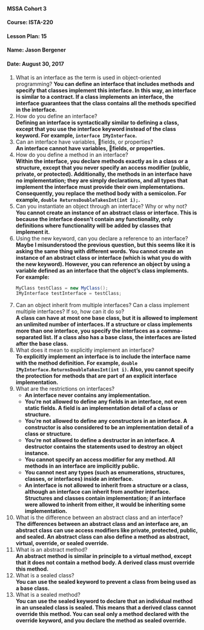 #### MSSA Cohort 3
#### Course: ISTA-220
#### Lesson Plan: 15
#### Name: Jason Bergener
#### Date: August 30, 2017

1. What is an interface as the term is used in object-oriented programming? 
**You can define an interface that includes methods and specify that  classes implement this interface. In this way, an interface is similar to a contract. If a class implements an interface, the interface guarantees that the class contains all the methods specified in the interface.**
1. How do you define an interface?  
**Defining an interface is syntactically similar to defining a class, except that you use the interface keyword instead of the class keyword. For example, `interface IMyInterface`.**
1. Can an interface have variables, fields, or properties?  
**An interface cannot have variables, fields, or properties.**
1. How do you define a method in an interface?  
**Within the interface, you declare methods exactly as in a class or a structure, except that you never specify an access modifier (public, private, or protected). Additionally, the methods in an interface have no implementation; they are simply declarations, and all types that implement the interface must provide their own implementations. Consequently, you replace the method body with a semicolon. For example, `double ReturnsDoubleTakesInt(int i);`.**
1. Can you instantiate an object through an interface? Why or why not?  
**You cannot create an instance of an abstract class or interface. This is because the interface doesn't contain any functionality, only definitions where functionality will be added by classes that implement it.**
1. Using the new keyword, can you declare a reference to an interface?  
**Maybe I misunderstood the previous question, but this seems like it is asking the same thing with different words. You cannot create an instance of an abstract class or interface (which is what you do with the new keyword). However, you can reference an object by using a variable defined as an interface that the object’s class implements. For example:**  
    ```csharp
    MyClass testClass = new MyClass();
    IMyInterface testInterface = testClass;
    ```
1. Can an object inherit from multiple interfaces? Can a class implement multiple interfaces? If so, how can it do so?  
**A class can have at most one base class, but it is allowed to implement an unlimited number of interfaces. If a structure or class implements more than one interface, you specify the interfaces as a comma-separated list. If a class also has a base class, the interfaces are listed after the base class.**
1. What does it mean to explicitly implement an interface?  
**To explicitly implement an interface is to include the interface name with the method definition. For example, `double IMyInterface.ReturnsDoubleTakesInt(int i)`. Also, you cannot specify the protection for methods that are part of an explicit interface implementation.**
1. What are the restrictions on interfaces?  
    - **An interface never contains any implementation.**
    - **You’re not allowed to define any fields in an interface, not even static fields. A field is an implementation detail of a class or structure.**
    - **You’re not allowed to define any constructors in an interface. A constructor is also considered to be an implementation detail of a class or structure.**
    - **You’re not allowed to define a destructor in an interface. A destructor contains the statements used to destroy an object instance.**
    - **You cannot specify an access modifier for any method. All methods in an interface are implicitly public.**
    - **You cannot nest any types (such as enumerations, structures, classes, or interfaces) inside an interface.**
    - **An interface is not allowed to inherit from a structure or a class, although an interface can inherit from another interface. Structures and classes contain implementation; if an interface were allowed to inherit from either, it would be inheriting some implementation.**
1. What is the difference between an abstract class and an interface?  
**The differences between an abstract class and an interface are, an abstract class can use access modifiers like private, protected, public, and sealed. An abstract class can also define a method as abstract, virtual, override, or sealed override.**
1. What is an abstract method?  
**An abstract method is similar in principle to a virtual method, except that it does not contain a method body. A derived class must override this method.**
1. What is a sealed class?  
**You can use the sealed keyword to prevent a class from being used as a base class.**
1. What is a sealed method?  
**You can use the sealed keyword to declare that an individual method in an unsealed class is sealed. This means that a derived class cannot override this method. You can seal only a method declared with the override keyword, and you declare the method as sealed override.**